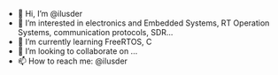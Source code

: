 - 👋 Hi, I’m @ilusder
- 👀 I’m interested in electronics and Embedded Systems, RT Operation Systems, communication protocols, SDR...
- 🌱 I’m currently learning FreeRTOS, C
- 💞️ I’m looking to collaborate on ...
- 📫 How to reach me: @ilusder
<!---
ilusder/ilusder is a ✨ special ✨ repository because its `README.md` (this file) appears on your GitHub profile.
You can click the Preview link to take a look at your changes.
--->
